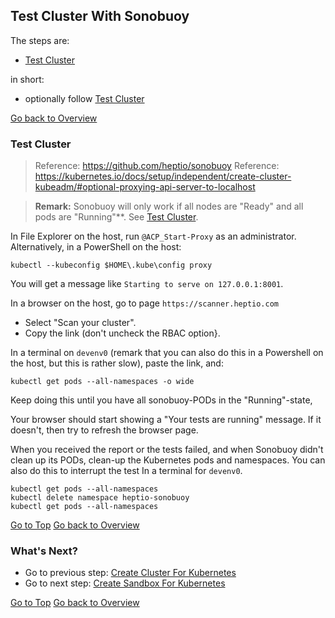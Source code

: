 ## Test Cluster With Sonobuoy

The steps are:
- [Test Cluster](#test-cluster)

in short:
- optionally follow [Test Cluster](#test-cluster)

[Go back to Overview](../README.html#overview)



### Test Cluster

> Reference: https://github.com/heptio/sonobuoy
> Reference: https://kubernetes.io/docs/setup/independent/create-cluster-kubeadm/#optional-proxying-api-server-to-localhost

> **Remark:**
> Sonobuoy will only work if all nodes are "Ready" and all pods are "Running"**.  See [Test Cluster](create-cluster-for-kubernetes.html#test-cluster).

In File Explorer on the host, run `@ACP_Start-Proxy` as an administrator.
Alternatively, in a PowerShell on the host:
~~~
kubectl --kubeconfig $HOME\.kube\config proxy
~~~
You will get a message like `Starting to serve on 127.0.0.1:8001`.

In a browser on the host, go to page `https://scanner.heptio.com`

- Select "Scan your cluster".
- Copy the link (don't uncheck the RBAC option}.

In a terminal on `devenv0` (remark that you can also do this in a Powershell on the host, but this is rather slow), paste the link, and:
~~~
kubectl get pods --all-namespaces -o wide
~~~
Keep doing this until you have all sonobuoy-PODs in the "Running"-state, 

Your browser should start showing a "Your tests are running" message.  If it doesn't, then try to refresh the browser page.

When you received the report or the tests failed, and when Sonobuoy didn't clean up its PODs, clean-up the Kubernetes pods and namespaces.  You can also do this to interrupt the test  In a terminal for `devenv0`.
~~~
kubectl get pods --all-namespaces
kubectl delete namespace heptio-sonobuoy
kubectl get pods --all-namespaces
~~~

[Go to Top](#test-cluster-with-sonobuoy)
[Go back to Overview](../README.html#overview)



### What's Next?

- Go to previous step: [Create Cluster For Kubernetes](create-cluster-for-kubernetes.html)
- Go to next step: [Create Sandbox For Kubernetes](create-sandbox-for-kubernetes.html)

[Go to Top](#test-cluster-with-sonobuoy)
[Go back to Overview](../README.html#overview)



